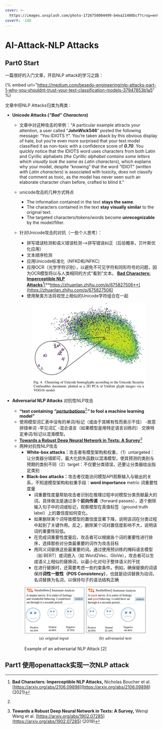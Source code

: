 ```yaml
---
cover: >-
  https://images.unsplash.com/photo-1726758004499-b4ea21408bcf?crop=entropy&cs=srgb&fm=jpg&ixid=M3wxOTcwMjR8MHwxfHJhbmRvbXx8fHx8fHx8fDE3Mjg0NDQ1MjN8&ixlib=rb-4.0.3&q=85
coverY: -140
---
```


# AI-Attack-NLP Attacks

## Part0 Start

一篇很好的入门文章，开启NLP attack的学习之路：

{% embed url="https://medium.com/besedo-engineering/nlp-attacks-part-1-why-you-shouldnt-trust-your-text-classification-models-37947853b1a5" %}

文章中将NLP Attacks归类为两类 :

* **Unicode Attacks (**_**“Bad” Characters**_**)**
  * 文章中对这种攻击的举例：“A particular example attracts your attention, a user called “**JohnWick546**” posted the following message: “You ІDІОТS !!”. You’re taken aback by this obvious display of hate, but you’re even more surprised that your text model classified it as non-toxic with a confidence score of _**0.70**_.  You quickly notice that the ІDІОТS word uses characters from both Latin and Cyrillic alphabets (_the Cyrillic alphabet contains some letters which visually look the same as Latin characters_), which explains why your model, despite “knowing” that the word “IDIOT” (_written with Latin characters_) is associated with toxicity, does not classify that comment as toxic, as the model has never seen such an elaborate character chain before, crafted to blind it."
  * unicode攻击的几种方式特点
    * The information contained in the text **stays the same**.
    * The characters contained in the text **stay visually similar** to the original text.
    * The targeted characters/tokens/words become **unrecognizable** by the model/filter.
  *   针对Unicode攻击的对抗（一些个人思考）：

      * 拼写错误检测和语义错误检测——>拼写错误纠正（后验概率，贝叶斯优化应用）
      * 文本顺序检测
      * 应用Unicode标准化（NFKD和/NFKC）
      * 应用OCR（光学字符识别），以避免不可见字符和同形符号的问题，因为OCR模型将以与人类相同的方式“看到”文本。 [**Bad Characters: Imperceptible NLP Attacks**](#user-content-fn-1)[^1][**https://zhuanlan.zhihu.com/p/675827506**](https://zhuanlan.zhihu.com/p/675827506)
      * 使用聚类方法将视觉上相似的Unicode字符组合在一起

      <figure><img src="../.gitbook/assets/image (4).png" alt=""><figcaption></figcaption></figure>
*   **Adversarial NLP Attacks** 对抗性NLP攻击

    * **“text containing&#x20;**_**“**_[_**perturbations**_](#user-content-fn-2)[^2]_**”**_**&#x20;to fool a machine learning model”**
    * 使用模型词汇表中没有的单词/标记（或由于其稀有性而表示不佳） -故意拼错单词 -罕见词汇 -混合语言（如果模型是用特定语言训练的） 交换特定单词/标记以混淆模型。
    * [**Towards a Robust Deep Neural Network in Texts: A Survey**](#user-content-fn-3)[^3]
    * 两种对抗性NLP攻击
      * **White-box attacks：**&#x653B;击者有模型架构和权重，（1）untargeted：让分类器分错即可，最大化损失函数以混淆模型，使其预测的类别与预期的类别不同（2）target：不仅要分类错误，还要让分类器给出指定类别
      * **Black-box attacks：**&#x653B;击者仅能访问模型API观察输入与输出的关系，不知道模型架构和权重手段：**word importance** metric 词重要性度量
        * 词重要性度量帮助攻击者识别在推理过程中对模型分类贡献最大的词。具体做法是通过多个**前向传递**（forward passes），逐个删除输入句子中的词或标记，观察模型在真值标签（ground truth label）上的置信度如何变化。
        * 如果删除某个词导致模型的置信度显著下降，说明该词在分类过程中起到了关键作用。反之，删除某个词对置信度影响不大，说明该词的重要性较低。
        * 在完成词重要性度量后，攻击者可以根据各个词的重要性进行排序，选择那些对分类最重要的词作为攻击目标
        * 用同义词替换这些最重要的词。通过使用预训练的掩码语言模型（如 BERT）或词嵌入（如 Word2Vec、GloVe），攻击者可以生成语义上相似的替换词，以最小化对句子整体语义的干扰
        * 在进行替换时，还需要考虑一些约束条件。例如，确保替换的词语保持**词性一致性（POS Consistency）**，也就是动词替换为动词，名词替换为名词，以保持句子的语法结构正确



    <figure><img src="../.gitbook/assets/image (1) (1) (1) (1) (1) (1) (1) (1) (1) (1).png" alt=""><figcaption><p>Example of an adversarial NLP Attack [2]</p></figcaption></figure>



## Part1 使用openattack实现一次NLP attack

[^1]: **Bad Characters: Imperceptible NLP Attacks,** Nicholas Boucher et al. [https://arxiv.org/abs/2106.09898](https://arxiv.org/abs/2106.09898) (2021)

[^2]: 

[^3]: **Towards a Robust Deep Neural Network in Texts: A Survey,** Wenqi Wang et al. [https://arxiv.org/abs/1902.07285](https://arxiv.org/abs/1902.07285) (2019)
